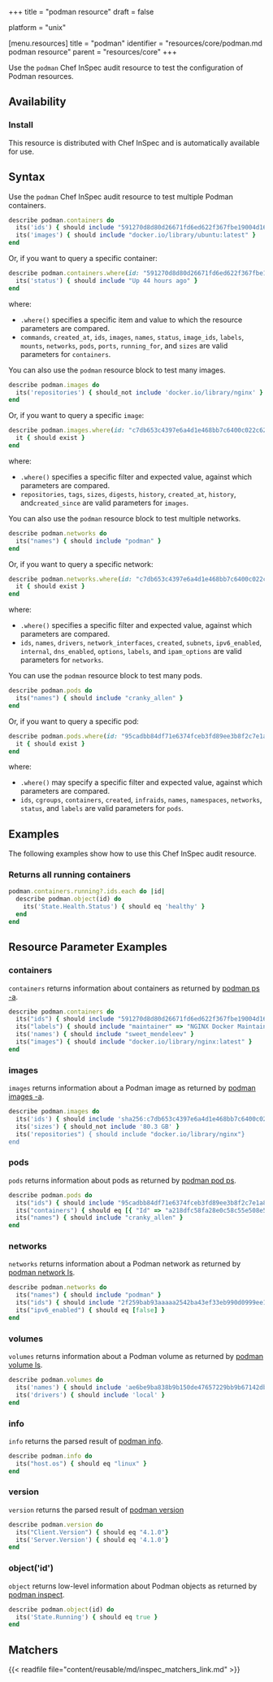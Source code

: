 +++
title = "podman resource"
draft = false

platform = "unix"

[menu.resources]
    title = "podman"
    identifier = "resources/core/podman.md podman resource"
    parent = "resources/core"
+++

Use the `podman` Chef InSpec audit resource to test the configuration of Podman resources.

## Availability

### Install

This resource is distributed with Chef InSpec and is automatically available for use.

## Syntax

Use the `podman` Chef InSpec audit resource to test multiple Podman containers.

```ruby
describe podman.containers do
  its('ids') { should include "591270d8d80d26671fd6ed622f367fbe19004d16e3b519c292313feb5f22e7f7" }
  its('images') { should include "docker.io/library/ubuntu:latest" }
end
```

Or, if you want to query a specific container:

```ruby
describe podman.containers.where(id: "591270d8d80d26671fd6ed622f367fbe19004d16e3b519c292313feb5f22e7f7") do
  its('status') { should include "Up 44 hours ago" }
end
```

where:

- `.where()` specifies a specific item and value to which the resource parameters are compared.
- `commands`, `created_at`, `ids`, `images`, `names`, `status`, `image_ids`, `labels`, `mounts`, `networks`, `pods`, `ports`, `running_for`, and `sizes` are valid parameters for `containers`.

You can also use the `podman` resource block to test many images.

```ruby
describe podman.images do
  its('repositories') { should_not include 'docker.io/library/nginx' }
end
```

Or, if you want to query a specific `image`:

```ruby
describe podman.images.where(id: "c7db653c4397e6a4d1e468bb7c6400c022c62623bdb87c173d54bac7995b6d8f") do
  it { should exist }
end
```

where:

- `.where()` specifies a specific filter and expected value, against which parameters are compared.
- `repositories`, `tags`, `sizes`,  `digests`, `history`, `created_at`, `history`, and`created_since` are valid parameters for `images`.

You can also use the `podman` resource block to test multiple networks.

```ruby
describe podman.networks do
  its("names") { should include "podman" }
end
```

Or, if you want to query a specific network:

```ruby
describe podman.networks.where(id: "c7db653c4397e6a4d1e468bb7c6400c022c62623bdb87c173d54bac7995b6d8f") do
  it { should exist }
end
```

where:

- `.where()` specifies a specific filter and expected value, against which parameters are compared.
- `ids`, `names`, `drivers`, `network_interfaces`, `created`, `subnets`, `ipv6_enabled`, `internal`, `dns_enabled`, `options`, `labels`, and `ipam_options` are valid parameters for `networks`.

You can use the `podman` resource block to test many pods.

```ruby
describe podman.pods do
  its("names") { should include "cranky_allen" }
end
```

Or, if you want to query a specific pod:

```ruby
describe podman.pods.where(id: "95cadbb84df71e6374fceb3fd89ee3b8f2c7e1a831062cd9cea7d0e3e4b1dbcc") do
  it { should exist }
end
```

where:

- `.where()` may specify a specific filter and expected value, against which parameters are compared.
- `ids`, `cgroups`, `containers`, `created`, `infraids`, `names`, `namespaces`, `networks`, `status`, and `labels` are valid parameters for `pods`.

## Examples

The following examples show how to use this Chef InSpec audit resource.

### Returns all running containers

```ruby
podman.containers.running?.ids.each do |id|
  describe podman.object(id) do
    its('State.Health.Status') { should eq 'healthy' }
  end
end
```

## Resource Parameter Examples

### containers

`containers` returns information about containers as returned by [podman ps -a](https://docs.podman.io/en/latest/markdown/podman.1.html).

```ruby
describe podman.containers do
  its("ids") { should include "591270d8d80d26671fd6ed622f367fbe19004d16e3b519c292313feb5f22e7f7" }
  its("labels") { should include "maintainer" => "NGINX Docker Maintainers \u003cdocker-maint@nginx.com\u003e" }
  its('names') { should include "sweet_mendeleev" }
  its("images") { should include "docker.io/library/nginx:latest" }
end
```

### images

`images` returns information about a Podman image as returned by [podman images -a](https://docs.podman.io/en/latest/markdown/podman-images.1.html).

```ruby
describe podman.images do
  its('ids') { should include 'sha256:c7db653c4397e6a4d1e468bb7c6400c022c62623bdb87c173d54bac7995b6d8f ' }
  its('sizes') { should_not include '80.3 GB' }
  its('repositories") { should include "docker.io/library/nginx"}
end
```

### pods

`pods` returns information about pods as returned by [podman pod ps](https://docs.podman.io/en/latest/markdown/podman-pod-ps.1.html).

```ruby
describe podman.pods do
  its("ids") { should include "95cadbb84df71e6374fceb3fd89ee3b8f2c7e1a831062cd9cea7d0e3e4b1dbcc" }
  its("containers") { should eq [{ "Id" => "a218dfc58fa28e0c58c55e508e5b57084876b42e894b98073c69c45dea06cbb2", "Names" => "95cadbb84df7-infra", "Status" => "running" } ]}
  its("names") { should include "cranky_allen" }
end
```

### networks

`networks` returns information about a Podman network as returned by [podman network ls](https://docs.podman.io/en/latest/markdown/podman-network-ls.1.html).

```ruby
describe podman.networks do
  its("names") { should include "podman" }
  its("ids") { should include "2f259bab93aaaaa2542ba43ef33eb990d0999ee1b9924b557b7be53c0b7a1bb9" }
  its("ipv6_enabled") { should eq [false] }
end
```

### volumes

`volumes` returns information about a Podman volume as returned by [podman volume ls](https://docs.podman.io/en/latest/markdown/podman-volume-ls.1.html).

```ruby
describe podman.volumes do
  its('names') { should include 'ae6be9ba838b9b150de47657229bb9b67142dbdb3d1ddbc5efa245cf1e95536a' }
  its('drivers') { should include 'local' }
end
```

### info

`info` returns the parsed result of [podman info](https://docs.podman.io/en/latest/markdown/podman-info.1.html).

```ruby
describe podman.info do
  its("host.os") { should eq "linux" }
end
```

### version

`version` returns the parsed result of [podman version](https://docs.podman.io/en/latest/markdown/podman-version.1.html)

```ruby
describe podman.version do
  its("Client.Version") { should eq "4.1.0"}
  its('Server.Version') { should eq '4.1.0'}
end
```

### object('id')

`object` returns low-level information about Podman objects as returned by [podman inspect](https://docs.podman.io/en/latest/markdown/podman-inspect.1.html).

```ruby
describe podman.object(id) do
  its('State.Running') { should eq true }
end
```

## Matchers

{{< readfile file="content/reusable/md/inspec_matchers_link.md" >}}
